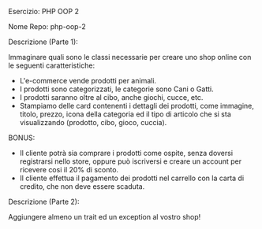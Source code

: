 Esercizio: PHP OOP 2

Nome Repo: php-oop-2

Descrizione (Parte 1):

Immaginare quali sono le classi necessarie per creare uno shop online con le seguenti caratteristiche:
- L'e-commerce vende prodotti per animali.
- I prodotti sono categorizzati, le categorie sono Cani o Gatti.
- I prodotti saranno oltre al cibo, anche giochi, cucce, etc.
- Stampiamo delle card contenenti i dettagli dei prodotti, come immagine, titolo, prezzo, icona della categoria ed il tipo di articolo che si sta visualizzando (prodotto, cibo, gioco, cuccia).

BONUS:

- Il cliente potrà sia comprare i prodotti come ospite, senza doversi registrarsi nello store, oppure può iscriversi e creare un account per ricevere cosi il 20% di sconto.
- Il cliente effettua il pagamento dei prodotti nel carrello con la carta di credito, che non deve essere scaduta.

Descrizione (Parte 2):

Aggiungere almeno un trait ed un exception al vostro shop!